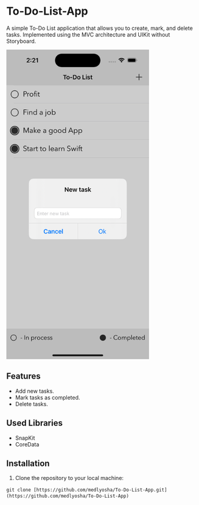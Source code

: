 # To-Do-List-App

A simple To-Do List application that allows you to create, mark, and delete tasks. Implemented using the MVC architecture and UIKit without Storyboard.

<img src=https://github.com/medlyosha/To-Do-List-App/blob/main/Screenshots/To_Do%20List.png
 width="375" height="812" style="max-width:100%;">

## Features

- Add new tasks.
- Mark tasks as completed.
- Delete tasks.

## Used Libraries

- SnapKit
- CoreData
  
## Installation

1. Clone the repository to your local machine:

```shell
git clone [https://github.com/medlyosha/To-Do-List-App.git](https://github.com/medlyosha/To-Do-List-App)
